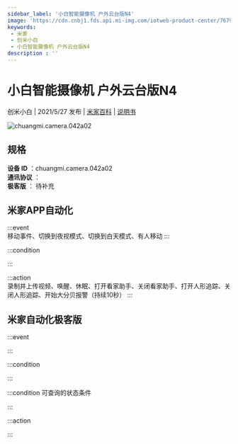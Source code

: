 ```yaml
---
sidebar_label: '小白智能摄像机 户外云台版N4'
image: 'https://cdn.cnbj1.fds.api.mi-img.com/iotweb-product-center/7679a8a91f445d5b1d931bb13786cf75_1620986071348.png?GalaxyAccessKeyId=AKVGLQWBOVIRQ3XLEW&Expires=9223372036854775807&Signature=4AdK1oacVjO/JRZ3xektKygOE9Q='
keywords: 
 - 米家
 - 创米小白
 - 小白智能摄像机 户外云台版N4
description : ''
---
```

# 小白智能摄像机 户外云台版N4

创米小白 | 2021/5/27 发布 | [米家百科](https://home.mi.com/webapp/content/baike/product/index.html?model=chuangmi.camera.042a02) | [说明书](https://home.mi.com/views/introduction.html?model=chuangmi.camera.042a02&region=cn)

![chuangmi.camera.042a02](https://cdn.cnbj1.fds.api.mi-img.com/iotweb-product-center/7679a8a91f445d5b1d931bb13786cf75_1620986071348.png?GalaxyAccessKeyId=AKVGLQWBOVIRQ3XLEW&Expires=9223372036854775807&Signature=4AdK1oacVjO/JRZ3xektKygOE9Q=)

## 规格  
> 
**设备 ID** ：chuangmi.camera.042a02  
**通讯协议** ：  
**极客版**  ： 待补充 


## 米家APP自动化  

:::event  
移动事件、切换到夜视模式、切换到白天模式、有人移动
:::

:::condition  

:::

:::action   
录制并上传视频、唤醒、休眠、打开看家助手、关闭看家助手、打开人形追踪、关闭人形追踪、开始大分贝报警（持续10秒）
:::

## 米家自动化极客版  

:::event  

:::

:::condition  

:::

:::condition 可查询的状态条件  

:::

:::action  

:::

        
